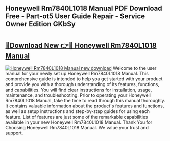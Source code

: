 ## Honeywell Rm7840L1018 Manual PDF Download Free - Part-ot5 User Guide Repair - Service Owner Edition GKbSy

# <h2><a href="http://bc28800.oget.top/?id=Honeywell+Rm7840L1018+Manual">🔗Download New 👉🔴 Honeywell Rm7840L1018 Manual</a></h2>

[![Honeywell Rm7840L1018 Manual new download](https://i.imgur.com/5g1atiW.png)](http://bc28800.oget.top/?id=Honeywell+Rm7840L1018+Manual)
Welcome to the user manual for your newly set up Honeywell Rm7840L1018 Manual. This comprehensive guide is intended to help you get started with your product and provide you with a thorough understanding of its features, functions, and capabilities. You will find clear instructions for installation, usage, maintenance, and troubleshooting. Prior to operating your Honeywell Rm7840L1018 Manual, take the time to read through this manual thoroughly. It contains valuable information about the product's features and functions, as well as setup instructions and step-by-step guides for using each feature. List of features are just some of the remarkable capabilities available in your new Honeywell Rm7840L1018 Manual. Thank You for Choosing Honeywell Rm7840L1018 Manual. We value your trust and support.
